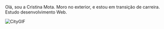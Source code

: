 Olá, sou a Cristina Mota.
Moro no exterior, e estou em transição de carreira.
Estudo desenvolvimento Web.

![CityGIF](https://user-images.githubusercontent.com/110698111/187922589-5bb3ef16-d5d3-413e-b09c-3a74a6644b43.gif)
